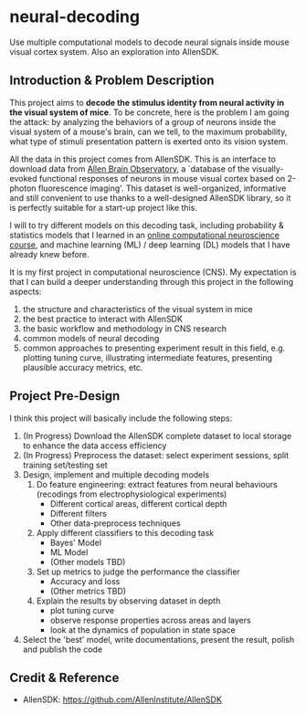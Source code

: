 # neural-decoding
Use multiple computational models to decode neural signals inside mouse visual cortex system. Also an exploration into AllenSDK.

## Introduction & Problem Description
This project aims to **decode the stimulus identity from neural activity in the visual system of mice**. To be concrete, here is the problem I am going the attack: by analyzing the behaviors of a group of neurons inside the visual system of a mouse's brain, can we tell, to the maximum probability, what type of stimuli presentation pattern is exerted onto its vision system.

All the data in this project comes from AllenSDK. This is an interface to download data from [Allen Brain Observatory](https://allensdk.readthedocs.io/en/latest/brain_observatory.html), a `database of the visually-evoked functional responses of neurons in mouse visual cortex based on 2-photon fluorescence imaging'. This dataset is well-organized, informative and still convenient to use thanks to a well-designed AllenSDK library, so it is perfectly suitable for a start-up project like this.

I will to try different models on this decoding task, including probability & statistics models that I learned in an [online computational neuroscience course](https://www.coursera.org/learn/computational-neuroscience), and machine learning (ML) / deep learning (DL) models that I have already knew before.

It is my first project in computational neuroscience (CNS). My expectation is that I can build a deeper understanding through this project in the following aspects:
1. the structure and characteristics of the visual system in mice
1. the best practice to interact with AllenSDK
1. the basic workflow and methodology in CNS research
1. common models of neural decoding
1. common approaches to presenting experiment result in this field, e.g. plotting tuning curve, illustrating intermediate features, presenting plausible accuracy metrics, etc.

## Project Pre-Design
I think this project will basically include the following steps:

1. (In Progress) Download the AllenSDK complete dataset to local storage to enhance the data access efficiency
2. (In Progress) Preprocess the dataset: select experiment sessions, split training set/testing set
3. Design, implement and multiple decoding models
    1. Do feature engineering: extract features from neural behaviours (recodings from electrophysiological experiments)
        - Different cortical areas, different cortical depth
        - Different filters
        - Other data-preprocess techniques
    2. Apply different classifiers to this decoding task
        - Bayes' Model
        - ML Model
        - (Other models TBD)
    3. Set up metrics to judge the performance the classifier
        - Accuracy and loss
        - (Other metrics TBD)
    4. Explain the results by observing dataset in depth
        - plot tuning curve
        - observe response properties across areas and layers
        - look at the dynamics of population in state space
4. Select the 'best' model, write documentations, present the result, polish and publish the code

## Credit & Reference
- AllenSDK: https://github.com/AllenInstitute/AllenSDK